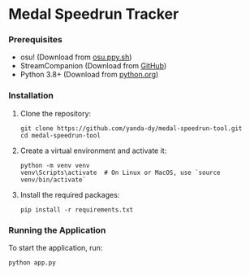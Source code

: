 # Medal Speedrun Tracker

### Prerequisites

- osu! (Download from [osu.ppy.sh](https://osu.ppy.sh/home/download))
- StreamCompanion (Download from [GitHub](https://github.com/Piotrekol/StreamCompanion))
- Python 3.8+ (Download from [python.org](https://www.python.org/downloads/))

### Installation

1. Clone the repository:
   ```
   git clone https://github.com/yanda-dy/medal-speedrun-tool.git
   cd medal-speedrun-tool
   ```

2. Create a virtual environment and activate it:
   ```
   python -m venv venv
   venv\Scripts\activate  # On Linux or MacOS, use `source venv/bin/activate`
   ```

3. Install the required packages:
   ```
   pip install -r requirements.txt
   ```

### Running the Application

To start the application, run:
```
python app.py
```

